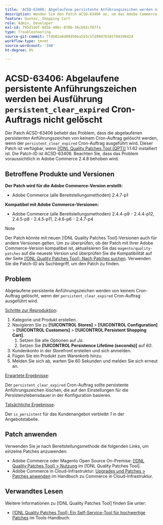 ```yaml
---
title: 'ACSD-63406: Abgelaufene persistente Anführungszeichen werden nicht gelöscht, wenn der Cron-Auftrag persistent_clear_expired ausgeführt wird'
description: Wenden Sie den Patch ACSD-63406 an, um das Adobe Commerce-Problem zu beheben, bei dem die abgelaufenen persistenten Anführungszeichen nicht von einem Cron-Auftrag gelöscht werden, wenn der Cron-Auftrag „persistent_clear_expired“ ausgeführt wird.
feature: Quotes, Shopping Cart
role: Admin, Developer
exl-id: 795d1ddf-0d5b-406c-870b-36cb92cf07fa
type: Troubleshooting
source-git-commit: 7fdb02a6d89d50ea593c5fd99d78101f89198424
workflow-type: tm+mt
source-wordcount: '348'
ht-degree: 0%

---
```


# ACSD-63406: Abgelaufene persistente Anführungszeichen werden bei Ausführung `persistent_clear_expired` Cron-Auftrags nicht gelöscht

Der Patch ACSD-63406 behebt das Problem, dass die abgelaufenen persistenten Anführungszeichen von keinem Cron-Auftrag gelöscht werden, wenn der `persistent_clear_expired` Cron-Auftrag ausgeführt wird. Dieser Patch ist verfügbar, wenn [[!DNL Quality Patches Tool (QPT)]](/help/tools/quality-patches-tool/quality-patches-tool-to-self-serve-quality-patches.md) 1.1.62 installiert ist. Die Patch-ID ist ACSD-63406. Beachten Sie, dass das Problem voraussichtlich in Adobe Commerce 2.4.8 behoben wird.

## Betroffene Produkte und Versionen

**Der Patch wird für die Adobe Commerce-Version erstellt:**

* Adobe Commerce (alle Bereitstellungsmethoden) 2.4.7-p1

**Kompatibel mit Adobe Commerce-Versionen:**

* Adobe Commerce (alle Bereitstellungsmethoden) 2.4.4-p9 - 2.4.4-p12, 2.4.5-p8 - 2.4.5-p11, 2.4.6-p6 - 2.4.7-p4

>[!NOTE]
>
>Der Patch könnte mit neuen [!DNL Quality Patches Tool]-Versionen auch für andere Versionen gelten. Um zu überprüfen, ob der Patch mit Ihrer Adobe Commerce-Version kompatibel ist, aktualisieren Sie das `magento/quality-patches` auf die neueste Version und überprüfen Sie die Kompatibilität auf der Seite [[!DNL Quality Patches Tool]: Nach Patches suchen](https://experienceleague.adobe.com/tools/commerce-quality-patches/index.html). Verwenden Sie die Patch-ID als Suchbegriff, um den Patch zu finden.

## Problem

Abgelaufene persistente Anführungszeichen werden von keinem Cron-Auftrag gelöscht, wenn der `persistent_clear_expired` Cron-Auftrag ausgeführt wird.

<u>Schritte zur Reproduktion</u>:

1. Kategorie und Produkt erstellen.
1. Navigieren Sie zu **[!UICONTROL Stores]** > **[!UICONTROL Configuration]** > **[!UICONTROL Customers]** > **[!UICONTROL Persistent Shopping Cart]**.
   1. Setzen Sie alle Optionen auf *Ja*.
   1. Setzen Sie **[!UICONTROL Persistence Lifetime (seconds)]** auf *60*.
1. Kundenkonto in der Storefront erstellen und sich anmelden.
1. Fügen Sie ein Produkt zum Warenkorb hinzu.
1. Melden Sie sich ab, warten Sie 60 Sekunden und melden Sie sich erneut an.

<u>Erwartete Ergebnisse</u>:

Der `persistent_clear_expired` Cron-Auftrag sollte persistente Anführungszeichen löschen, die auf den Einstellungen für die Persistenzlebensdauer in der Konfiguration basieren.

<u>Tatsächliche Ergebnisse</u>:

Der `is_persistent` für das Kundenangebot verbleibt *1* in der Angebotstabelle.

## Patch anwenden

Verwenden Sie je nach Bereitstellungsmethode die folgenden Links, um einzelne Patches anzuwenden:

* Adobe Commerce oder Magento Open Source On-Premise: [[!DNL Quality Patches Tool] > Nutzung](/help/tools/quality-patches-tool/usage.md) im [!DNL Quality Patches Tool].
* Adobe Commerce in Cloud-Infrastruktur: [Upgrades und Patches > Patches anwenden](https://experienceleague.adobe.com/docs/commerce-cloud-service/user-guide/develop/upgrade/apply-patches.html) im Handbuch zu Commerce in Cloud-Infrastruktur.


## Verwandtes Lesen

Weitere Informationen zu [!DNL Quality Patches Tool] finden Sie unter:

* [[!DNL Quality Patches Tool]: Ein Self-Service-Tool für hochwertige Patches](/help/tools/quality-patches-tool/quality-patches-tool-to-self-serve-quality-patches.md) im Tools-Handbuch.
